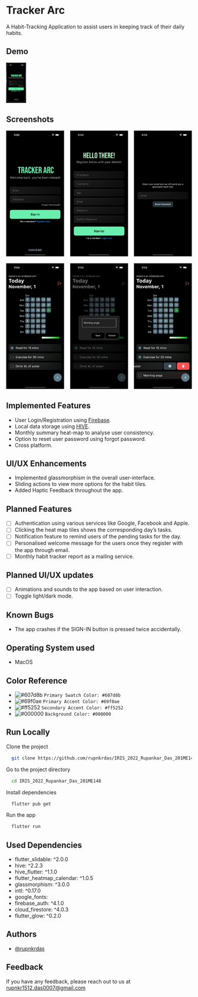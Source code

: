 # Tracker Arc

A Habit-Tracking Application to assist users in keeping track of their daily habits.

## Demo

![Tracker Arc Demo](demo/demo.gif)

## Screenshots

![Screenshots](images/ss.jpg)

## Implemented Features

- User Login/Registration using [Firebase](https://firebase.google.com/).
- Local data storage using [HIVE](https://docs.hivedb.dev/#/).
- Monthly summary heat-map to analyse user consistency.
- Option to reset user password using forgot password.
- Cross platform.

## UI/UX Enhancements

- Implemented glassmorphism in the overall user-interface.
- Sliding actions to view more options for the habit tiles.
- Added Haptic Feedback throughout the app.

## Planned Features

- [ ] Authentication using various services like Google, Facebook and Apple.
- [ ] Clicking the heat map tiles shows the corresponding day’s tasks.
- [ ] Notification feature to remind users of the pending tasks for the day.
- [ ] Personalised welcome message for the users once they register with the app through email.
- [ ] Monthly habit tracker report as a mailing service.

## Planned UI/UX updates

- [ ] Animations and sounds to the app based on user interaction.
- [ ] Toggle light/dark mode.

## Known Bugs

- The app crashes if the SIGN-IN button is pressed twice accidentally.

## Operating System used

- MacOS

## Color Reference

- ![#607d8b](https://placehold.co/15x15/607d8b/607d8b.png) `Primary Swatch Color: #607d8b`
- ![#69f0ae](https://placehold.co/15x15/69f0ae/69f0ae.png) `Primary Accent Color: #69f0ae`
- ![#ff5252](https://placehold.co/15x15/ff5252/ff5252.png) `Secondary Accent Color: #ff5252`
- ![#000000](https://placehold.co/15x15/000000/000000.png) `Background Color: #000000`

## Run Locally

Clone the project

```bash
  git clone https://github.com/rupnkrdas/IRIS_2022_Rupankar_Das_201ME148.git
```

Go to the project directory

```bash
  cd IRIS_2022_Rupankar_Das_201ME148
```

Install dependencies

```bash
  flutter pub get
```

Run the app

```bash
  flutter run
```

## Used Dependencies

- flutter_slidable: ^2.0.0
- hive: ^2.2.3
- hive_flutter: ^1.1.0
- flutter_heatmap_calendar: ^1.0.5
- glassmorphism: ^3.0.0
- intl: ^0.17.0
- google_fonts:
- firebase_auth: ^4.1.0
- cloud_firestore: ^4.0.3
- flutter_glow: ^0.2.0

## Authors

- [@rupnkrdas](https://www.github.com/rupnkrdas)

## Feedback

If you have any feedback, please reach out to us at rupnkr1512.das0007@gmail.com
